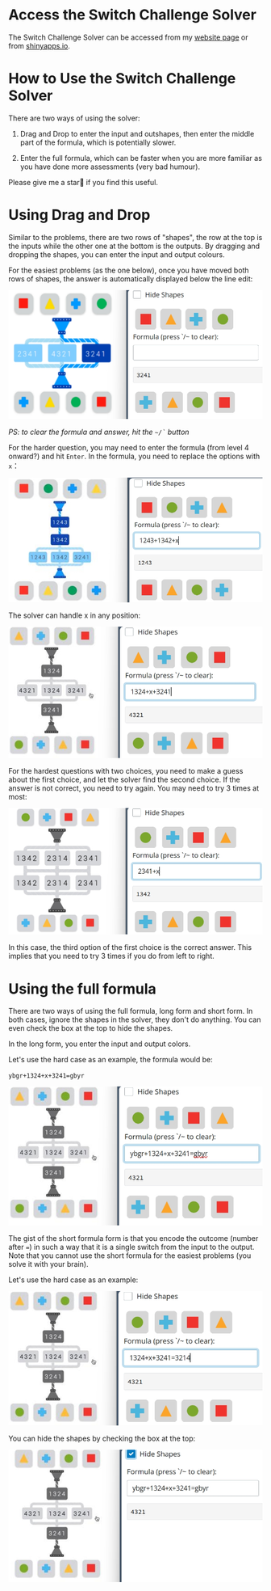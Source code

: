 # Access the Switch Challenge Solver

The Switch Challenge Solver can be accessed from my [website page](https://rubuky.com/tool/2024-09-23-SwitchChallenge/) or from [shinyapps.io](https://kv9898.shinyapps.io/switch_challenge/).

# How to Use the Switch Challenge Solver

There are two ways of using the solver:

1.  Drag and Drop to enter the input and outshapes, then enter the middle part of the formula, which is potentially slower.

2.  Enter the full formula, which can be faster when you are more familiar as you have done more assessments (very bad humour).

Please give me a star🌟 if you find this useful.

# Using Drag and Drop

Similar to the problems, there are two rows of "shapes", the row at the top is the inputs while the other one at the bottom is the outputs. By dragging and dropping the shapes, you can enter the input and output colours.

For the easiest problems (as the one below), once you have moved both rows of shapes, the answer is automatically displayed below the line edit:

![Easy problem](img/level1.png)

*PS: to clear the formula and answer, hit the `` ~/` `` button*

For the harder question, you may need to enter the formula (from level 4 onward?) and hit `Enter`. In the formula, you need to replace the options with `x`：

![Medium problem](img/level4.png)

The solver can handle x in any position:

![Hard problem](img/level9.png)

For the hardest questions with two choices, you need to make a guess about the first choice, and let the solver find the second choice. If the answer is not correct, you need to try again. You may need to try 3 times at most:

![Hardest problem](img/level11.png)

In this case, the third option of the first choice is the correct answer. This implies that you need to try 3 times if you do from left to right.

# Using the full formula

There are two ways of using the full formula, long form and short form. In both cases, ignore the shapes in the solver, they don't do anything. You can even check the box at the top to hide the shapes.

In the long form, you enter the input and output colors.

Let's use the hard case as an example, the formula would be:

`ybgr+1324+x+3241=gbyr`

![Long Formula with GUI](img/lf.png)

The gist of the short formula form is that you encode the outcome (number after `=`) in such a way that it is a single switch from the input to the output. Note that you cannot use the short formula for the easiest problems (you solve it with your brain).

Let's use the hard case as an example:

![Short Formula with GUI](img/sf.png)

You can hide the shapes by checking the box at the top:

![Hide shapes](img/hide.png)
